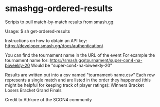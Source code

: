 # smashgg-ordered-results
Scripts to pull match-by-match results from smash.gg

Usage:
$ sh get-ordered-results <apikey> <tournament name> 
  
Instructions on how to obtain an API key:
https://developer.smash.gg/docs/authentication/
  
You can find the tournament name in the URL of the event
For example the tournament name for: https://smash.gg/tournament/super-con4-na-biweekly-20
Would be "super-con4-na-biweekly-20"
  
Results are written out into a csv named "tournament-name.csv"
Each row represents a single match and are listed in the order they happened (this might be helpful for keeping track of player ratings):
Winners Bracket
Losers Bracket
Grand Finals

Credit to Athkore of the SCON4 community
